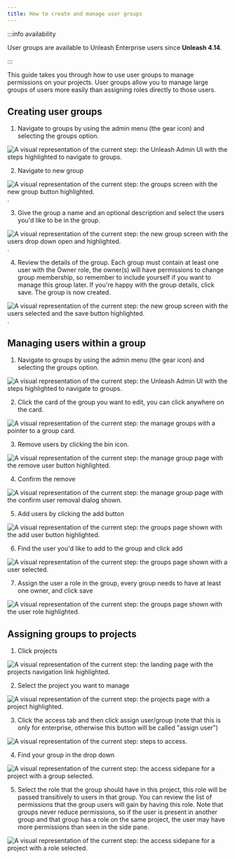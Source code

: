 ```yaml
---
title: How to create and manage user groups
---
```


:::info availability 

User groups are available to Unleash Enterprise users since **Unleash 4.14**. 

:::

This guide takes you through how to use user groups to manage permissions on your projects. User groups allow you to manage large groups of users more easily than assigning roles directly to those users.

## Creating user groups

1. Navigate to groups by using the admin menu (the gear icon) and selecting the groups option.

![A visual representation of the current step: the Unleash Admin UI with the steps highlighted to navigate to groups.](/img/create-ug-step-1.png)

2. Navigate to new group

![A visual representation of the current step: the groups screen with the new group button highlighted.](/img/create-ug-step-2.png).

3. Give the group a name and an optional description and select the users you'd like to be in the group.

![A visual representation of the current step: the new group screen with the users drop down open and highlighted.](/img/create-ug-step-3.png).

4. Review the details of the group. Each group must contain at least one user with the Owner role, the owner(s) will have permissions to change group membership, so remember to include yourself if you want to manage this group later. If you're happy with the group details, click save. The group is now created.

![A visual representation of the current step: the new group screen with the users selected and the save button highlighted.](/img/create-ug-step-4.png).

## Managing users within a group

1. Navigate to groups by using the admin menu (the gear icon) and selecting the groups option.

![A visual representation of the current step: the Unleash Admin UI with the steps highlighted to navigate to groups.](/img/create-ug-step-1.png)

2. Click the card of the group you want to edit, you can click anywhere on the card.

![A visual representation of the current step: the manage groups with a pointer to a group card.](/img/edit-ug-step-2.png)

3. Remove users by clicking the bin icon.

![A visual representation of the current step: the manage group page with the remove user button highlighted.](/img/remove-user-from-group-step-1.png)

4. Confirm the remove

![A visual representation of the current step: the manage group page with the confirm user removal dialog shown.](/img/remove-user-from-group-step-2.png)

5. Add users by clicking the add button

![A visual representation of the current step: the groups page shown with the add user button highlighted.](/img/add-user-to-group-step-1.png)

6. Find the user you'd like to add to the group and click add

![A visual representation of the current step: the groups page shown with a user selected.](/img/add-user-to-group-step-2.png)

7. Assign the user a role in the group, every group needs to have at least one owner, and click save

![A visual representation of the current step: the groups page shown with the user role highlighted.](/img/add-user-to-group-step-3.png)

## Assigning groups to projects

1. Click projects

![A visual representation of the current step: the landing page with the projects navigation link highlighted.](/img/add-group-to-project-step-1.png)

2. Select the project you want to manage

![A visual representation of the current step: the projects page with a project highlighted.](/img/add-group-to-project-step-2.png)

3. Click the access tab and then click assign user/group (note that this is only for enterprise, otherwise this button will be called "assign user")

![A visual representation of the current step: steps to access.](/img/add-group-to-project-step-3.png)

4. Find your group in the drop down

![A visual representation of the current step: the access sidepane for a project with a group selected.](/img/add-group-to-project-step-4.png)

5. Select the role that the group should have in this project, this role will be passed transitively to users in that group. You can review the list of permissions that the group users will gain by having this role. Note that groups never reduce permissions, so if the user is present in another group and that group has a role on the same project, the user may have more permissions than seen in the side pane.

![A visual representation of the current step: the access sidepane for a project with a role selected.](/img/add-group-to-project-step-5.png)
